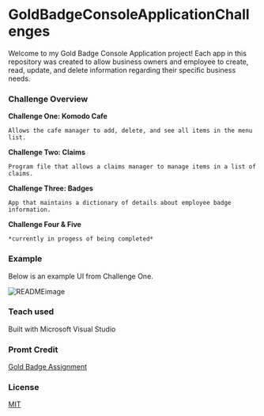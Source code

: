 # GoldBadgeConsoleApplicationChallenges
Welcome to my Gold Badge Console Application project! Each app in this repository was created to allow business owners and employee to create, read, update, and delete information regarding their specific business needs. 

### Challenge Overview
**Challenge One: Komodo Cafe**

    Allows the cafe manager to add, delete, and see all items in the menu list.

**Challenge Two: Claims**

    Program file that allows a claims manager to manage items in a list of claims.

**Challenge Three: Badges**

    App that maintains a dictionary of details about employee badge information.

**Challenge Four & Five**

    *currently in progess of being completed*

### Example
Below is an example UI from Challenge One.

![READMEimage](https://user-images.githubusercontent.com/74275900/102310622-56fc6780-3f39-11eb-83a4-503c5f5fcaa7.png)
### Teach used
Built with Microsoft Visual Studio
### Promt Credit
[Gold Badge Assignment](https://elevenfifty.instructure.com/courses/441/assignments/6867)
### License
[MIT](https://choosealicense.com/licenses/mit/)

